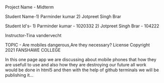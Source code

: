 Project Name - Midterm 

Student Name-1) Parminder kumar
             2) Jotpreet Singh Brar

Student Id's- 1) Parminder kumar - 1020332
              2) Jotpreet Singh Brar - 104222

Instructor-Tina vandervecht

TOPIC - Are mobiles dangerous,Are they necessary?
License Copyright 2021 FANSHAWE COLLEGE

In this one page app we are discussing about mobile phones that how they are usefull to use and also how they are destroying our future 
all work would be done in html5 and then with the help of github terminals we will be publishing it...
